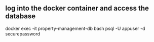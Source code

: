 ## log into the docker container and access the database

docker exec -it property-management-db bash
psql -U appuser -d securepassword
